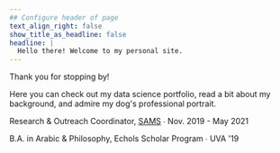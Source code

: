 ```yaml
---
## Configure header of page
text_align_right: false
show_title_as_headline: false
headline: |
  Hello there! Welcome to my personal site.
---
```


<!-- this is a subheadline -->
Thank you for stopping by!


Here you can check out my data science portfolio, read a bit about my background, and admire my dog's professional portrait.

 <i class="fas fa-notes-medical pr2"></i> Research & Outreach Coordinator, [SAMS](https://www.sams-usa.net/) &#8729; Nov. 2019 - May 2021

<i class="fas fa-graduation-cap pr2"></i>B.A. in Arabic & Philosophy, Echols Scholar Program &#8729; UVA '19

